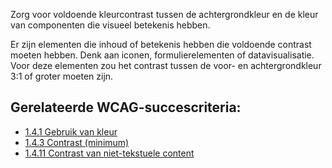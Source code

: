 <!-- @license CC0-1.0 -->

Zorg voor voldoende kleurcontrast tussen de achtergrondkleur en de kleur van componenten die visueel betekenis hebben.

Er zijn elementen die inhoud of betekenis hebben die voldoende contrast moeten hebben. Denk aan iconen, formulierelementen of datavisualisatie. Voor deze elementen zou het contrast tussen de voor- en achtergrondkleur 3:1 of groter moeten zijn.

## Gerelateerde WCAG-succescriteria:

- [1.4.1 Gebruik van kleur](/wcag/1.4.1)
- [1.4.3 Contrast (minimum)](/wcag/1.4.3)
- [1.4.11 Contrast van niet-tekstuele content](/wcag/1.4.11)
